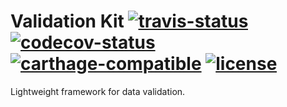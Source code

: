 # Validation Kit [![travis-status]][travis-overview] [![codecov-status]][codecov-overview] [![carthage-compatible]][carthage-overview] [![license]][license-overview]

Lightweight framework for data validation.

[license]: https://img.shields.io/badge/license-Apache%20License%202.0-blue.svg?style=flat
[license-overview]: http://choosealicense.com/licenses/apache-2.0/

[travis-status]: https://travis-ci.org/alexcristea/validation-kit.svg?branch=develop
[travis-overview]: https://travis-ci.org/alexcristea/validation-kit

[codecov-status]: https://codecov.io/gh/alexcristea/validation-kit/branch/develop/graph/badge.svg
[codecov-overview]: https://codecov.io/gh/alexcristea/validation-kit 

[carthage-compatible]: https://img.shields.io/badge/carthage-compatible-4BC51D.svg?style=flat
[carthage-overview]: https://github.com/Carthage/Carthage